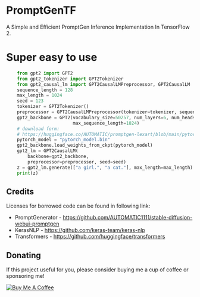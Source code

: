 # PromptGenTF
A Simple and Efficient PromptGen Inference Implementation In TensorFlow 2.

Super easy to use
=======

```python
    from gpt2 import GPT2
    from gpt2_tokenizer import GPT2Tokenizer
    from gpt2_causal_lm import GPT2CausalLMPreprocessor, GPT2CausalLM
    sequence_length = 128
    max_length = 1024
    seed = 123
    tokenizer = GPT2Tokenizer()
    preprocessor = GPT2CausalLMPreprocessor(tokenizer=tokenizer, sequence_length=sequence_length)
    gpt2_backbone = GPT2(vocabulary_size=50257, num_layers=6, num_heads=12, hidden_dim=768, intermediate_dim=3072,
                         max_sequence_length=1024)
    # download form:
    # https://huggingface.co/AUTOMATIC/promptgen-lexart/blob/main/pytorch_model.bin
    pytorch_model = "pytorch_model.bin"
    gpt2_backbone.load_weights_from_ckpt(pytorch_model)
    gpt2_lm = GPT2CausalLM(
        backbone=gpt2_backbone,
        preprocessor=preprocessor, seed=seed)
    z = gpt2_lm.generate(["a girl.", "a cat."], max_length=max_length)
    print(z)
```

## Credits
Licenses for borrowed code can be found in following link:

- PromptGenerator - https://github.com/AUTOMATIC1111/stable-diffusion-webui-promptgen
- KerasNLP - https://github.com/keras-team/keras-nlp
- Transformers - https://github.com/huggingface/transformers

## Donating 
If this project useful for you, please consider buying me a cup of coffee or sponsoring me!

<a href="https://paypal.me/cpuimage/USD10" target="_blank"><img src="https://www.buymeacoffee.com/assets/img/custom_images/black_img.png" alt="Buy Me A Coffee" style="height: auto !important;width: auto !important;" ></a>
